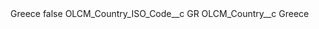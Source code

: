 <?xml version="1.0" encoding="UTF-8"?>
<CustomMetadata xmlns="http://soap.sforce.com/2006/04/metadata" xmlns:xsi="http://www.w3.org/2001/XMLSchema-instance" xmlns:xsd="http://www.w3.org/2001/XMLSchema">
    <label>Greece</label>
    <protected>false</protected>
    <values>
        <field>OLCM_Country_ISO_Code__c</field>
        <value xsi:type="xsd:string">GR</value>
    </values>
    <values>
        <field>OLCM_Country__c</field>
        <value xsi:type="xsd:string">Greece</value>
    </values>
</CustomMetadata>
